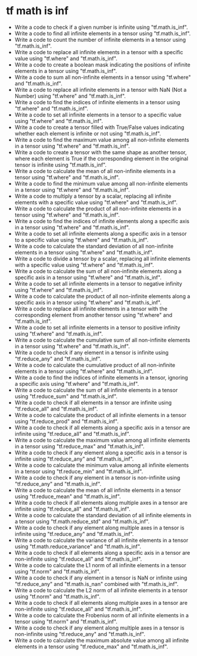 # tf math is inf

- Write a code to check if a given number is infinite using "tf.math.is_inf".
- Write a code to find all infinite elements in a tensor using "tf.math.is_inf".
- Write a code to count the number of infinite elements in a tensor using "tf.math.is_inf".
- Write a code to replace all infinite elements in a tensor with a specific value using "tf.where" and "tf.math.is_inf".
- Write a code to create a boolean mask indicating the positions of infinite elements in a tensor using "tf.math.is_inf".
- Write a code to sum all non-infinite elements in a tensor using "tf.where" and "tf.math.is_inf".
- Write a code to replace all infinite elements in a tensor with NaN (Not a Number) using "tf.where" and "tf.math.is_inf".
- Write a code to find the indices of infinite elements in a tensor using "tf.where" and "tf.math.is_inf".
- Write a code to set all infinite elements in a tensor to a specific value using "tf.where" and "tf.math.is_inf".
- Write a code to create a tensor filled with True/False values indicating whether each element is infinite or not using "tf.math.is_inf".
- Write a code to find the maximum value among all non-infinite elements in a tensor using "tf.where" and "tf.math.is_inf".
- Write a code to create a tensor with the same shape as another tensor, where each element is True if the corresponding element in the original tensor is infinite using "tf.math.is_inf".
- Write a code to calculate the mean of all non-infinite elements in a tensor using "tf.where" and "tf.math.is_inf".
- Write a code to find the minimum value among all non-infinite elements in a tensor using "tf.where" and "tf.math.is_inf".
- Write a code to multiply a tensor by a scalar, replacing all infinite elements with a specific value using "tf.where" and "tf.math.is_inf".
- Write a code to calculate the product of all non-infinite elements in a tensor using "tf.where" and "tf.math.is_inf".
- Write a code to find the indices of infinite elements along a specific axis in a tensor using "tf.where" and "tf.math.is_inf".
- Write a code to set all infinite elements along a specific axis in a tensor to a specific value using "tf.where" and "tf.math.is_inf".
- Write a code to calculate the standard deviation of all non-infinite elements in a tensor using "tf.where" and "tf.math.is_inf".
- Write a code to divide a tensor by a scalar, replacing all infinite elements with a specific value using "tf.where" and "tf.math.is_inf".
- Write a code to calculate the sum of all non-infinite elements along a specific axis in a tensor using "tf.where" and "tf.math.is_inf".
- Write a code to set all infinite elements in a tensor to negative infinity using "tf.where" and "tf.math.is_inf".
- Write a code to calculate the product of all non-infinite elements along a specific axis in a tensor using "tf.where" and "tf.math.is_inf".
- Write a code to replace all infinite elements in a tensor with the corresponding element from another tensor using "tf.where" and "tf.math.is_inf".
- Write a code to set all infinite elements in a tensor to positive infinity using "tf.where" and "tf.math.is_inf".
- Write a code to calculate the cumulative sum of all non-infinite elements in a tensor using "tf.where" and "tf.math.is_inf".
- Write a code to check if any element in a tensor is infinite using "tf.reduce_any" and "tf.math.is_inf".
- Write a code to calculate the cumulative product of all non-infinite elements in a tensor using "tf.where" and "tf.math.is_inf".
- Write a code to find the indices of infinite elements in a tensor, ignoring a specific axis using "tf.where" and "tf.math.is_inf".
- Write a code to calculate the sum of all infinite elements in a tensor using "tf.reduce_sum" and "tf.math.is_inf".
- Write a code to check if all elements in a tensor are infinite using "tf.reduce_all" and "tf.math.is_inf".
- Write a code to calculate the product of all infinite elements in a tensor using "tf.reduce_prod" and "tf.math.is_inf".
- Write a code to check if all elements along a specific axis in a tensor are infinite using "tf.reduce_all" and "tf.math.is_inf".
- Write a code to calculate the maximum value among all infinite elements in a tensor using "tf.reduce_max" and "tf.math.is_inf".
- Write a code to check if any element along a specific axis in a tensor is infinite using "tf.reduce_any" and "tf.math.is_inf".
- Write a code to calculate the minimum value among all infinite elements in a tensor using "tf.reduce_min" and "tf.math.is_inf".
- Write a code to check if any element in a tensor is non-infinite using "tf.reduce_any" and "tf.math.is_inf".
- Write a code to calculate the mean of all infinite elements in a tensor using "tf.reduce_mean" and "tf.math.is_inf".
- Write a code to check if all elements along multiple axes in a tensor are infinite using "tf.reduce_all" and "tf.math.is_inf".
- Write a code to calculate the standard deviation of all infinite elements in a tensor using "tf.math.reduce_std" and "tf.math.is_inf".
- Write a code to check if any element along multiple axes in a tensor is infinite using "tf.reduce_any" and "tf.math.is_inf".
- Write a code to calculate the variance of all infinite elements in a tensor using "tf.math.reduce_variance" and "tf.math.is_inf".
- Write a code to check if all elements along a specific axis in a tensor are non-infinite using "tf.reduce_all" and "tf.math.is_inf".
- Write a code to calculate the L1 norm of all infinite elements in a tensor using "tf.norm" and "tf.math.is_inf".
- Write a code to check if any element in a tensor is NaN or infinite using "tf.reduce_any" and "tf.math.is_nan" combined with "tf.math.is_inf".
- Write a code to calculate the L2 norm of all infinite elements in a tensor using "tf.norm" and "tf.math.is_inf".
- Write a code to check if all elements along multiple axes in a tensor are non-infinite using "tf.reduce_all" and "tf.math.is_inf".
- Write a code to calculate the Frobenius norm of all infinite elements in a tensor using "tf.norm" and "tf.math.is_inf".
- Write a code to check if any element along multiple axes in a tensor is non-infinite using "tf.reduce_any" and "tf.math.is_inf".
- Write a code to calculate the maximum absolute value among all infinite elements in a tensor using "tf.reduce_max" and "tf.math.is_inf".